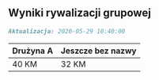 ## Wyniki rywalizacji grupowej

```markdown
Aktualizacja: 2020-05-29 10:40:00
```

Drużyna A | Jeszcze bez nazwy
------------ | -------------
 40 KM | 32 KM